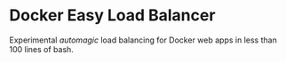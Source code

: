 # Docker Easy Load Balancer

Experimental _automagic_ load balancing for Docker web apps in less than 100 lines of bash.
